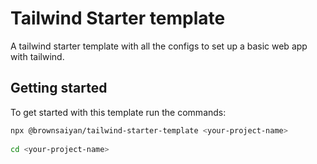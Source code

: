 
# Tailwind Starter template

A tailwind starter template with all the configs to set up a basic web app with tailwind.

## Getting started

To get started with this template run the commands:

```bash
npx @brownsaiyan/tailwind-starter-template <your-project-name> 
  
cd <your-project-name> 
```
    